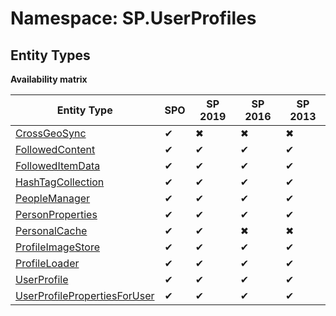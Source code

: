 # Namespace: SP.UserProfiles

## Entity Types

**Availability matrix**

Entity Type | SPO | SP 2019 | SP 2016 | SP 2013
----------|-----|---------|---------|--------
[CrossGeoSync](./EntityTypes/CrossGeoSync.md) | ✔ | ✖ | ✖ | ✖
[FollowedContent](./EntityTypes/FollowedContent.md) | ✔ | ✔ | ✔ | ✔
[FollowedItemData](./EntityTypes/FollowedItemData.md) | ✔ | ✔ | ✔ | ✔
[HashTagCollection](./EntityTypes/HashTagCollection.md) | ✔ | ✔ | ✔ | ✔
[PeopleManager](./EntityTypes/PeopleManager.md) | ✔ | ✔ | ✔ | ✔
[PersonProperties](./EntityTypes/PersonProperties.md) | ✔ | ✔ | ✔ | ✔
[PersonalCache](./EntityTypes/PersonalCache.md) | ✔ | ✔ | ✖ | ✖
[ProfileImageStore](./EntityTypes/ProfileImageStore.md) | ✔ | ✔ | ✔ | ✔
[ProfileLoader](./EntityTypes/ProfileLoader.md) | ✔ | ✔ | ✔ | ✔
[UserProfile](./EntityTypes/UserProfile.md) | ✔ | ✔ | ✔ | ✔
[UserProfilePropertiesForUser](./EntityTypes/UserProfilePropertiesForUser.md) | ✔ | ✔ | ✔ | ✔
